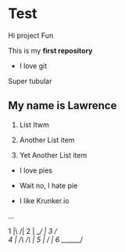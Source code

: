 # Test
Hi project Fun

This is my **first repository**

* I love git

Super tubular

## My name is Lawrence

1. List Itwm

1. Another List item

1. Yet Another List item

* I love pies

* Wait no, I hate pie

* I like Krunker.io

...

 1   |\    /|
2	 | \__/ |
 3  /         \
 4  |  /\   /\ | 
 5  |     \/   | 
  6  \_______/
	